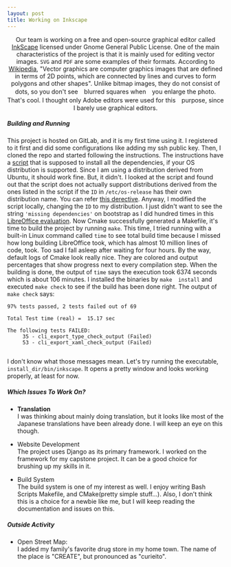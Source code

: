 ```yaml
---
layout: post
title: Working on Inkscape
---
```


[/]: # (SubTitle)
<p align="center">
    Our team is working on a free and open-source graphical editor called
    <a href="https://inkscape.org/">InkScape</a> licensed under Gnome General
    Public License. One of the main characteristics of the project is that it is
    mainly used for editing vector images. <code>SVG</code> and <code>PDF</code>
    are some examples of their formats. According to <a href="https://en
    .wikipedia.org/wiki/Vector_graphics">Wikipedia</a>, "Vector graphics are
    computer graphics images that are defined in terms of 2D points, which are
    connected by lines and curves to form polygons and other shapes". Unlike
    bitmap images, they do not consist of dots, so you don't see　blurred
    squares when　you enlarge the photo. That's cool. I thought only Adobe editors
    were used for this　purpose, since I barely use graphical editors.
</p>

[//]: # (Content)
##### Building and Running

This project is hosted on GitLab, and it is my first time using it. I registered 
to it first and did some configurations like adding my ssh public key. Then, I 
cloned the repo and started following the instructions. The instructions have a 
[script](
https://gitlab.com/inkscape/inkscape-ci-docker/raw/master/install_dependencies.sh) that is supposed to install all the dependencies, if 
your OS distribution is supported. Since I am using a distribution derived from 
Ubuntu, it should work fine. But, it didn't. I looked at the script and found out 
that the script does not actually support distributions derived from the ones 
listed in the script if the `ID` in `/etc/os-release` has their own distribution 
name. You can refer [this derective](
https://www.freedesktoporg/software/systemd/man/os-release.html). Anyway, I
modified the script locally, changing the `ID` to my distribution. I just didn't
want to see the string `'missing dependencies'` on bootstrap as I did hundred 
times in this [LibreOffice evaluation](
https://github.com/hunter-college-ossd-spr-2020/project-evaluation/blob/master/libreoffice_evaluation.md). Now Cmake 
successfully generated a Makefile, it's time to build the project by running 
`make`. This time, I tried running with a built-in Linux command called `time` 
to see total build time because I missed how long building LibreOffice took, 
which has almost 10 million lines of code, took. Too sad I fall asleep after 
waiting for four hours. By the way, default logs of Cmake look really nice. They 
are colored and output percentages that show progress next to every compilation
step. When the building is done, the output of `time` says the execution took 
6374 seconds which is about 106 minutes. I installed the binaries by `make 
install` and executed `make check` to see if the build has been done right. The 
output of `make check` says:
```text
97% tests passed, 2 tests failed out of 69

Total Test time (real) =  15.17 sec

The following tests FAILED:
	 35 - cli_export_type_check_output (Failed)
	 53 - cli_export_xaml_check_output (Failed)
 
```
I don't know what those messages mean. Let's try running the executable,
`install_dir/bin/inkscape`. It opens a pretty window and looks working properly,
at least for now.


##### Which Issues To Work On?

- **Translation**  
I was thinking about mainly doing translation, but it looks like most of the
Japanese translations have been already done. I will keep an eye on this though.
 
- Website Development  
The project uses Django as its primary framework. I worked on the framework
for my capstone project. It can be a good choice for brushing up my skills in 
it.

- Build System  
The build system is one of my interest as well. I enjoy writing Bash Scripts
Makefile, and CMake(pretty simple stuff...). Also, I don't think this is a
choice for a newbie like me, but I will keep reading the documentation and 
issues on this.


##### Outside Activity

- Open Street Map:  
I added my family's favorite drug store in my home town. The name of the place
is "CREATE", but pronounced as "curieito".

